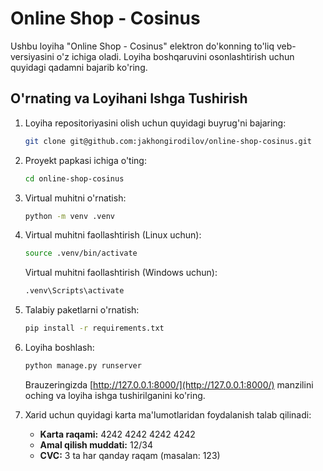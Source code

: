 # Online Shop - Cosinus

Ushbu loyiha "Online Shop - Cosinus" elektron do'konning to'liq veb-versiyasini o'z ichiga oladi. Loyiha boshqaruvini osonlashtirish uchun quyidagi qadamni bajarib ko'ring.

## O'rnating va Loyihani Ishga Tushirish

1. Loyiha repositoriyasini olish uchun quyidagi buyrug'ni bajaring:

    ```bash
    git clone git@github.com:jakhongirodilov/online-shop-cosinus.git
    ```

2. Proyekt papkasi ichiga o'ting:

    ```bash
    cd online-shop-cosinus
    ```

3. Virtual muhitni o'rnatish:

    ```bash
    python -m venv .venv
    ```

4. Virtual muhitni faollashtirish (Linux uchun):

    ```bash
    source .venv/bin/activate
    ```

    Virtual muhitni faollashtirish (Windows uchun):

    ```bash
    .venv\Scripts\activate
    ```

5. Talabiy paketlarni o'rnatish:

    ```bash
    pip install -r requirements.txt
    ```

6. Loyiha boshlash:

    ```bash
    python manage.py runserver
    ```

    Brauzeringizda [http://127.0.0.1:8000/](http://127.0.0.1:8000/) manzilini oching va loyiha ishga tushirilganini ko'ring.


7. Xarid uchun quyidagi karta ma'lumotlaridan foydalanish talab qilinadi:

   - **Karta raqami:** 4242 4242 4242 4242
   - **Amal qilish muddati:** 12/34
   - **CVC:** 3 ta har qanday raqam (masalan: 123)

